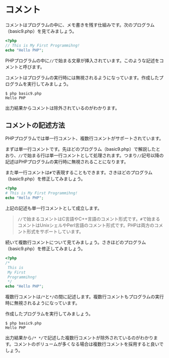 # コメント

コメントはプログラムの中に、メモ書きを残す仕組みです。次のプログラム（basic9.php）を見てみましょう。

```php
<?php
// This is My First Programmihng!
echo "Hello PHP";
```

PHPプログラムの中に`//`で始まる文章が挿入されています。このような記述をコメントと呼びます。

コメントはプログラムの実行時には無視されるようになっています。作成したプログラムを実行してみましょう。

```
$ php basic9.php
Hello PHP
```

出力結果からコメントは除外されているのがわかります。

## コメントの記述方法

PHPプログラムでは単一行コメント、複数行コメントがサポートされています。

まずは単一行コメントです。先ほどのプログラム（basic9.php）で解説したとおり、`//`で始まる行は単一行コメントとして処理されます。つまり`//`記号以降の記述はPHPプログラムの実行時に無視されることになります。

また単一行コメントは`#`で表現することもできます。さきほどのプログラム（basic9.php）を修正してみましょう。

```php
<?php
# This is My First Programmihng!
echo "Hello PHP";
```

上記の記述も単一行コメントとして成立します。

> `//`で始まるコメントはC言語やC++言語のコメント形式です。`#`で始まるコメントはUnixシェルやPerl言語のコメント形式です。PHPは両方のコメント形式をサポートしています。

続いて複数行コメントについて見てみましょう。さきほどのプログラム（basic9.php）を修正してみましょう。

```php
<?php
/*
 This is
 My First
 Programmihng!
 */
echo "Hello PHP";
```

複数行コメントは`/*`と`*/`の間に記述します。複数行コメントもプログラムの実行時に無視されるようになっています。

作成したプログラムを実行してみましょう。

```
$ php basic9.php
Hello PHP
```

出力結果から`/* */`で記述した複数行コメントが除外されているのがわかります。コメントのボリュームが多くなる場合は複数行コメントを採用すると良いでしょう。
